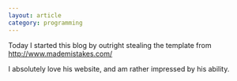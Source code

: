 ```yaml
---
layout: article
category: programming
---
```


Today I started this blog by outright stealing the template from http://www.mademistakes.com/

I absolutely love his website, and am rather impressed by his ability.
